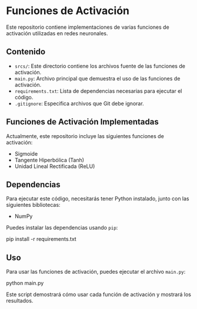 # Funciones de Activación

Este repositorio contiene implementaciones de varias funciones de activación utilizadas en redes neuronales.

## Contenido

*   `srcs/`: Este directorio contiene los archivos fuente de las funciones de activación.
*   `main.py`: Archivo principal que demuestra el uso de las funciones de activación.
*   `requirements.txt`: Lista de dependencias necesarias para ejecutar el código.
*   `.gitignore`: Especifica archivos que Git debe ignorar.

## Funciones de Activación Implementadas

Actualmente, este repositorio incluye las siguientes funciones de activación:

*   Sigmoide
*   Tangente Hiperbólica (Tanh)
*   Unidad Lineal Rectificada (ReLU)

## Dependencias

Para ejecutar este código, necesitarás tener Python instalado, junto con las siguientes bibliotecas:

*   NumPy

Puedes instalar las dependencias usando `pip`:

pip install -r requirements.txt


## Uso

Para usar las funciones de activación, puedes ejecutar el archivo `main.py`:

python main.py


Este script demostrará cómo usar cada función de activación y mostrará los resultados.
